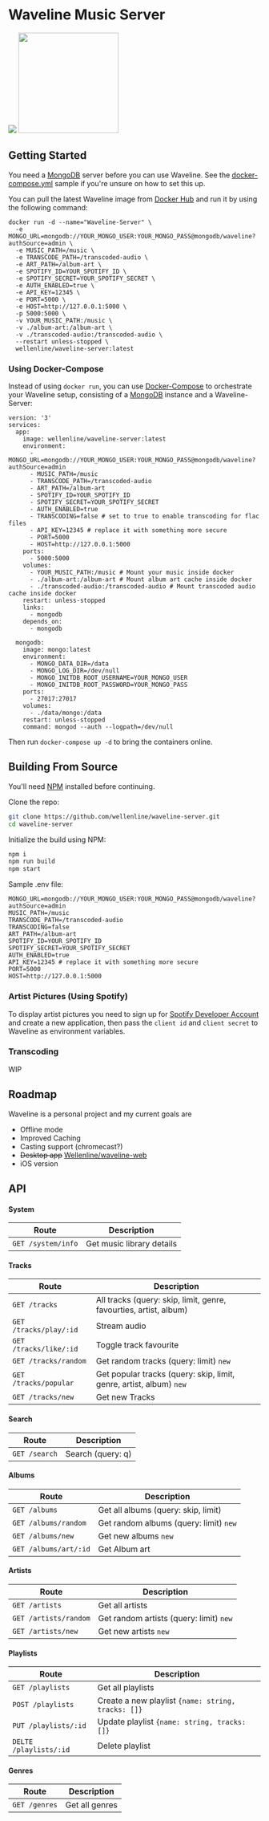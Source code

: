 # Waveline Music Server
<img src="https://preview.redd.it/3vujqpdulbi41.png?width=2756&format=png&auto=webp&s=2cd56216825a7e9d9145e6b1fb2eb7750bb079d3">

<a href="https://play.google.com/store/apps/details?id=com.waveline.app" target="_blank">
<img src="https://play.google.com/intl/en_us/badges/images/generic/en_badge_web_generic.png" width="200">
</a>

## Getting Started
You need a [MongoDB](https://www.mongodb.com/) server before you can use Waveline. See the [docker-compose.yml](https://github.com/Wellenline/waveline-server/blob/master/sample.docker-compose.yml) sample if you're unsure on how to set this up.

You can pull the latest Waveline image from [Docker Hub](https://hub.docker.com/r/wellenline/waveline-server) and run it by using the following command:

```
docker run -d --name="Waveline-Server" \
  -e MONGO_URL=mongodb://YOUR_MONGO_USER:YOUR_MONGO_PASS@mongodb/waveline?authSource=admin \
  -e MUSIC_PATH=/music \
  -e TRANSCODE_PATH=/transcoded-audio \
  -e ART_PATH=/album-art \
  -e SPOTIFY_ID=YOUR_SPOTIFY_ID \
  -e SPOTIFY_SECRET=YOUR_SPOTIFY_SECRET \
  -e AUTH_ENABLED=true \
  -e API_KEY=12345 \
  -e PORT=5000 \
  -e HOST=http://127.0.0.1:5000 \
  -p 5000:5000 \
  -v YOUR_MUSIC_PATH:/music \
  -v ./album-art:/album-art \
  -v ./transcoded-audio:/transcoded-audio \
  --restart unless-stopped \
  wellenline/waveline-server:latest
```

### Using Docker-Compose
Instead of using `docker run`, you can use [Docker-Compose](https://github.com/docker/compose) to orchestrate your Waveline setup, consisting of a [MongoDB](https://www.mongodb.com/) instance and a Waveline-Server:

```docker
version: '3'
services:
  app:
    image: wellenline/waveline-server:latest
    environment:
      - MONGO_URL=mongodb://YOUR_MONGO_USER:YOUR_MONGO_PASS@mongodb/waveline?authSource=admin
      - MUSIC_PATH=/music
      - TRANSCODE_PATH=/transcoded-audio
      - ART_PATH=/album-art
      - SPOTIFY_ID=YOUR_SPOTIFY_ID
      - SPOTIFY_SECRET=YOUR_SPOTIFY_SECRET
      - AUTH_ENABLED=true
      - TRANSCODING=false # set to true to enable transcoding for flac files
      - API_KEY=12345 # replace it with something more secure
      - PORT=5000
      - HOST=http://127.0.0.1:5000
    ports:
      - 5000:5000
    volumes:
      - YOUR_MUSIC_PATH:/music # Mount your music inside docker
      - ./album-art:/album-art # Mount album art cache inside docker
      - ./transcoded-audio:/transcoded-audio # Mount transcoded audio cache inside docker
    restart: unless-stopped
    links:
      - mongodb
    depends_on:
      - mongodb

  mongodb:
    image: mongo:latest
    environment:
      - MONGO_DATA_DIR=/data
      - MONGO_LOG_DIR=/dev/null
      - MONGO_INITDB_ROOT_USERNAME=YOUR_MONGO_USER
      - MONGO_INITDB_ROOT_PASSWORD=YOUR_MONGO_PASS
    ports:
      - 27017:27017
    volumes:
      - ./data/mongo:/data
    restart: unless-stopped
    command: mongod --auth --logpath=/dev/null
```
Then run `docker-compose up -d` to bring the containers online.

## Building From Source

You'll need [NPM](https://www.npmjs.com/get-npm) installed before continuing.

Clone the repo:
```sh
git clone https://github.com/wellenline/waveline-server.git
cd waveline-server
```

Initialize the build using NPM:
```sh
npm i
npm run build
npm start
```

Sample .env file:
```env
MONGO_URL=mongodb://YOUR_MONGO_USER:YOUR_MONGO_PASS@mongodb/waveline?authSource=admin
MUSIC_PATH=/music
TRANSCODE_PATH=/transcoded-audio
TRANSCODING=false
ART_PATH=/album-art
SPOTIFY_ID=YOUR_SPOTIFY_ID
SPOTIFY_SECRET=YOUR_SPOTIFY_SECRET
AUTH_ENABLED=true
API_KEY=12345 # replace it with something more secure
PORT=5000
HOST=http://127.0.0.1:5000
```

### Artist Pictures (Using Spotify)
To display artist pictures you need to sign up for [Spotify Developer Account](https://developer.spotify.com/dashboard/login) and create a new application, then pass the `client id` and `client secret` to Waveline as environment variables.

### Transcoding
WIP

## Roadmap
Waveline is a personal project and my current goals are

* Offline mode
* Improved Caching
* Casting support (chromecast?)
* <strike>Desktop app</strike>  [Wellenline/waveline-web](https://github.com/Wellenline/waveline-web)
* iOS version


## API
#### System
| Route                  | Description                                                         |
|------------------------|---------------------------------------------------------------------|
| `GET /system/info`     | Get music library details                                           |


#### Tracks
| Route                  | Description                                                         |
|------------------------|---------------------------------------------------------------------|
| `GET /tracks`          | All tracks (query: skip, limit, genre, favourties, artist, album)   |
| `GET /tracks/play/:id` | Stream audio                                                        |
| `GET /tracks/like/:id` | Toggle track favourite                                              |
| `GET /tracks/random`   | Get random tracks (query: limit) `new`                              |
| `GET /tracks/popular`  | Get popular tracks (query: skip, limit, genre, artist, album) `new` |
| `GET /tracks/new`      | Get new Tracks                                                      |

#### Search
| Route                  | Description                                                         |
|------------------------|---------------------------------------------------------------------|
|`GET /search`           | Search (query: q)                                                   |

#### Albums
| Route                  | Description                                                         |
|------------------------|---------------------------------------------------------------------|
| `GET /albums`          | Get all albums (query: skip, limit)                                 |
| `GET /albums/random`   | Get random albums (query: limit) `new`                              |
| `GET /albums/new`      | Get new albums `new`                                                |
| `GET /albums/art/:id`  | Get Album art                                                       |


#### Artists
| Route                  | Description                                                         |
|------------------------|---------------------------------------------------------------------|
| `GET /artists`         | Get all artists                                                     |
| `GET /artists/random`  | Get random artists (query: limit) `new`                             |
| `GET /artists/new`     | Get new artists `new`                                               |


#### Playlists
| Route                  | Description                                                         |
|------------------------|---------------------------------------------------------------------|
| `GET /playlists`       | Get all playlists                                                   |
| `POST /playlists`      | Create a new playlist `{name: string, tracks: []}`                  |
| `PUT /playlists/:id`   | Update playlist `{name: string, tracks: []}`                        |
| `DELTE /playlists/:id` | Delete playlist                                                     |

#### Genres
| Route                  | Description                                                         |
|------------------------|---------------------------------------------------------------------|
| `GET /genres`          | Get all genres                                                      |
